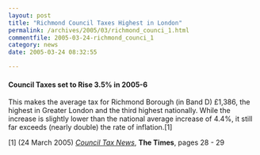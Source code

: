 ```yaml
---
layout: post
title: "Richmond Council Taxes Highest in London"
permalink: /archives/2005/03/richmond_counci_1.html
commentfile: 2005-03-24-richmond_counci_1
category: news
date: 2005-03-24 08:32:55

---
```


#### Council Taxes set to Rise 3.5% in 2005-6

This makes the average tax for Richmond Borough (in Band D) £1,386, the highest in Greater London and the third highest nationally. While the increase is slightly lower than the national average increase of 4.4%, it still far exceeds (nearly double) the rate of inflation.[1]

[1] (24 March 2005) [*Council Tax News*](http://www.timesonline.co.uk/article/0,,2-1539189,00.html), **The Times**, pages 28 - 29
